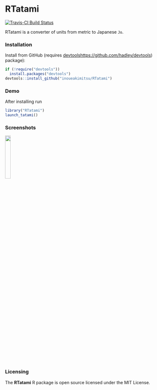 # RTatami

[![Travis-CI Build Status](https://travis-ci.org/inoueakimitsu/RTatami.svg?branch=master)](https://travis-ci.org/inoueakimitsu/RTatami)

RTatami is a converter of units from metric to Japanese `Jo`.

### Installation

Install from GitHub (requires [devtools]()https://github.com/hadley/devtools) package):

```r
if (!require("devtools"))
  install.packages("devtools")
devtools::install_github("inoueakimitsu/RTatami")
```

### Demo

After installing run

```r
library("RTatami")
launch_tatami()
```

### Screenshots

<img src=https://github.com/inoueakimitsu/RTatami/blob/develop/images/conversion_scene.png.png width=19% />

### Licensing

The **RTatami** R package is open source licensed under the MIT License.

